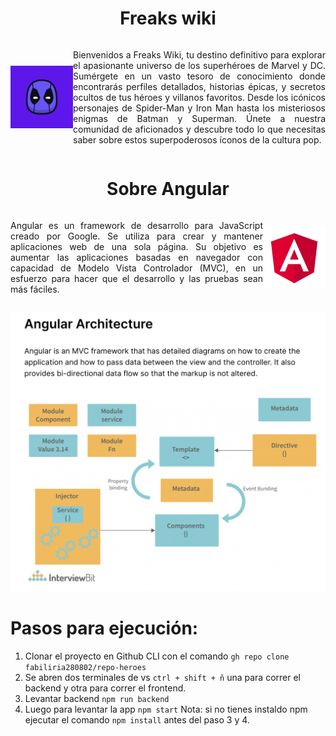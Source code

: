 <h1 align="center"> Freaks wiki </h1>

<div style="display: flex; align-items: center;">
<img src="/heroes-app/src/assets/readme-images/FREAKS.png" width="100" height="100" />
<p align="justify">
Bienvenidos a Freaks Wiki, tu destino definitivo para explorar el apasionante universo de los superhéroes de Marvel y DC. Sumérgete en un vasto tesoro de conocimiento donde encontrarás perfiles detallados, historias épicas, y secretos ocultos de tus héroes y villanos favoritos. Desde los icónicos personajes de Spider-Man y Iron Man hasta los misteriosos enigmas de Batman y Superman. Únete a nuestra comunidad de aficionados y descubre todo lo que necesitas saber sobre estos superpoderosos íconos de la cultura pop.</p>
</div>

<h1 align="center"> Sobre Angular </h1>
<div style="display: flex; align-items: center;">
<p align="justify"> Angular es un framework de desarrollo para JavaScript creado por Google. Se utiliza para crear y mantener aplicaciones web de una sola página. Su objetivo es aumentar las aplicaciones basadas en navegador con capacidad de Modelo Vista Controlador (MVC), en un esfuerzo para hacer que el desarrollo y las pruebas sean más fáciles.</p>
<img src="/heroes-app/src/assets/readme-images/Angular.png" width="100" height="100" />
</div>


![Angular - MVC arquitecture](/heroes-app/src/assets/readme-images/angularArch.png)

# Pasos para ejecución:
1. Clonar el proyecto en Github CLI con el comando ```gh repo clone fabiliria280802/repo-heroes```
2. Se abren dos terminales de vs ```ctrl + shift + ñ``` una para correr el backend y otra para correr el frontend.
3. Levantar backend ```npm run backend```
4. Luego para levantar la app ```npm start```
Nota: si no tienes instaldo npm ejecutar el comando ```npm install``` antes del paso 3 y 4.